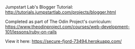 Jumpstart Lab's Blogger Tutorial:  
http://tutorials.jumpstartlab.com/projects/blogger.html

Completed as part of The Odin Project's curriculum:  
https://www.theodinproject.com/courses/web-development-101/lessons/ruby-on-rails

View it here:
https://secure-fjord-73494.herokuapp.com/